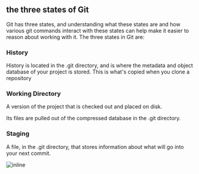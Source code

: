 the three states of Git
-----------------------

Git has three states, and understanding what these states are and how
various git commands interact with these states can help make it easier
to reason about working with it. The three states in Git are:

### History

History is located in the .git directory, and is where the metadata and
object database of your project is stored. This is what's copied when
you clone a repository

### Working Directory

A version of the project that is checked out and placed on disk.

Its files are pulled out of the compressed database in the .git
directory.

### Staging

A file, in the .git directory, that stores information about what will
go into your next commit.

![inline](http://marklodato.github.io/visual-git-guide/basic-usage.svg.png)
